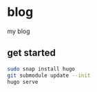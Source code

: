 # blog

my blog

## get started

```bash
sudo snap install hugo
git submodule update --init
hugo serve
```